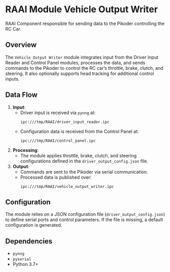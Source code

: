 # RAAI Module Vehicle Output Writer

RAAI Component responsible for sending data to the Pikoder controlling the RC Car.

## Overview
The `Vehicle Output Writer` module integrates input from the Driver Input Reader and Control Panel modules, processes the data, and sends commands to the Pikoder to control the RC car’s throttle, brake, clutch, and steering. It also optionally supports head tracking for additional control inputs.

## Data Flow
1. **Input**:
   - Driver input is received via `pynng` at:
     ```
     ipc:///tmp/RAAI/driver_input_reader.ipc
     ```
   - Configuration data is received from the Control Panel at:
     ```
     ipc:///tmp/RAAI/control_panel.ipc
     ```
2. **Processing**:
   - The module applies throttle, brake, clutch, and steering configurations defined in the `driver_output_config.json` file.
3. **Output**:
   - Commands are sent to the Pikoder via serial communication.
   - Processed data is published over:
     ```
     ipc:///tmp/RAAI/vehicle_output_writer.ipc
     ```

## Configuration
The module relies on a JSON configuration file (`driver_output_config.json`) to define serial ports and control parameters. If the file is missing, a default configuration is generated.

## Dependencies
- `pynng`
- `pyserial`
- Python 3.7+
